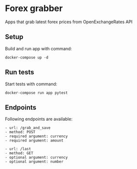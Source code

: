# Forex grabber

Apps that grab latest forex prices from OpenExchangeRates API

## Setup

Build and run app with command:
```
docker-compose up -d
```

## Run tests

Start tests with command:
```
docker-compose run app pytest
```

## Endpoints

Following endpoints are available:

```
- url: /grab_and_save
- method: POST
- required argument: currency
- required argument: amount
```

```
- url: /last
- method: GET
- optional argument: currency
- optional argument: number
```

